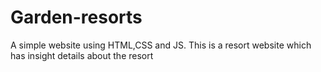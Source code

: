 # Garden-resorts
A simple website using HTML,CSS and JS. This is a resort website which has insight details about the resort
